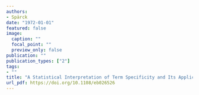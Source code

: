 ```yaml
---
authors:
- Spärck
date: "1972-01-01"
featured: false
image:
  caption: ""
  focal_point: ""
  preview_only: false
publication: ""
publication_types: ["2"]
tags:
- ""
title: "A Statistical Interpretation of Term Specificity and Its Application in Retrieval"
url_pdf: https://doi.org/10.1108/eb026526
---
```

